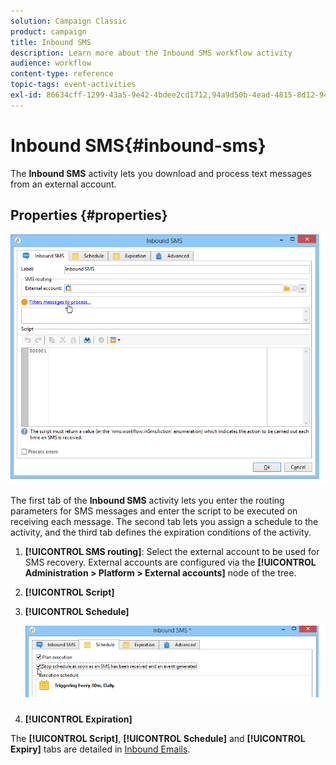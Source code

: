 ```yaml
---
solution: Campaign Classic
product: campaign
title: Inbound SMS
description: Learn more about the Inbound SMS workflow activity
audience: workflow
content-type: reference
topic-tags: event-activities
exl-id: 86634cff-1299-43a5-9e42-4bdee2cd1712,94a9d50b-4ead-4815-8d12-942fa78b4e8a
---
```

# Inbound SMS{#inbound-sms}

The **Inbound SMS** activity lets you download and process text messages from an external account.

## Properties {#properties}

![](assets/sms_rec_edit.png)

The first tab of the **Inbound SMS** activity lets you enter the routing parameters for SMS messages and enter the script to be executed on receiving each message. The second tab lets you assign a schedule to the activity, and the third tab defines the expiration conditions of the activity.

1. **[!UICONTROL SMS routing]**: Select the external account to be used for SMS recovery. External accounts are configured via the **[!UICONTROL Administration > Platform > External accounts]** node of the tree.
1. **[!UICONTROL Script]** 
1. **[!UICONTROL Schedule]** 

   ![](assets/sms_rec_edit_2.png)

1. **[!UICONTROL Expiration]**

The **[!UICONTROL Script]**, **[!UICONTROL Schedule]** and **[!UICONTROL Expiry]** tabs are detailed in [Inbound Emails](../../workflow/using/inbound-emails.md).
